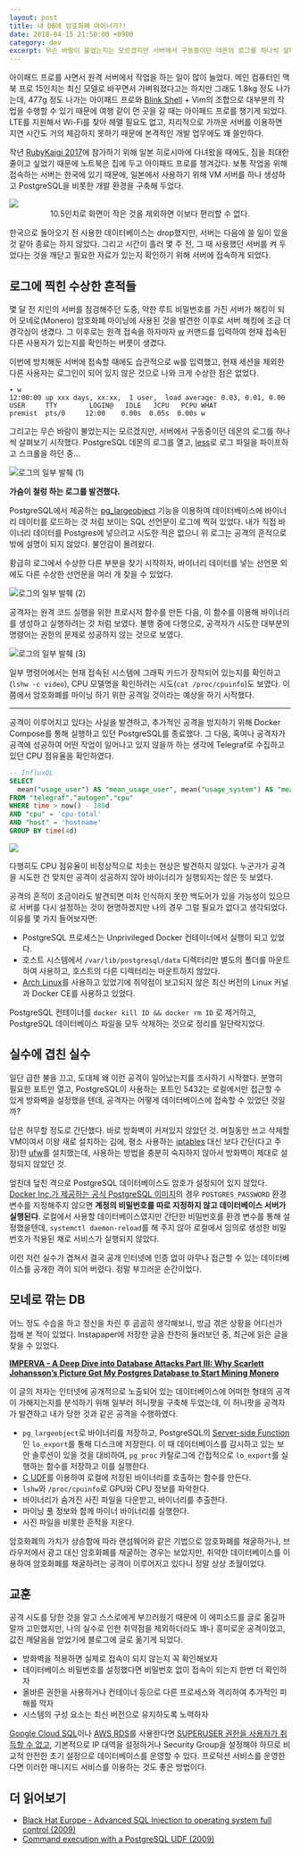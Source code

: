 ```yaml
---
layout: post
title: 내 DB에 암호화폐 마이너가?!
date: 2018-04-15 21:50:00 +0900
category: dev
excerpt: 무슨 바람이 불었는지는 모르겠지만 서버에서 구동중이던 데몬의 로그를 하나씩 살펴보기 시작했는데, 데이터베이스에 바이너리 데이터를 로드하는 것 처럼 보이는 SQL 선언문이 로그에 찍혀 있었다. 불안감이 몰려왔다.
---
```


아이패드 프로를 사면서 원격 서버에서 작업을 하는 일이 많이 늘었다. 메인 컴퓨터인 맥북 프로 15인치는 최신 모델로 바꾸면서 가벼워졌다고는 하지만 그래도 1.8kg 정도 나가는데, 477g 정도 나가는 아이패드 프로와 [Blink Shell][1] + Vim의 조합으로 대부분의 작업을 수행할 수 있기 때문에 여행 같이 먼 곳을 갈 때는 아이패드 프로를 챙기게 되었다. LTE를 지원해서 Wi-Fi를 찾아 헤맬 필요도 없고, 지리적으로 가까운 서버를 이용하면 지연 시간도 거의 체감하지 못하기 때문에 본격적인 개발 업무에도 꽤 쓸만하다.

작년 [RubyKaigi 2017][2]에 참가하기 위해 일본 히로시마에 다녀왔을 때에도, 짐을 최대한 줄이고 싶었기 때문에 노트북은 집에 두고 아이패드 프로를 챙겨갔다. 보통 작업을 위해 접속하는 서버는 한국에 있기 때문에, 일본에서 사용하기 위해 VM 서버를 하나 생성하고 PostgreSQL을 비롯한 개발 환경을 구축해 두었다.

![][image-1]
<span style="text-align: center;display:block;"> 10.5인치로 화면이 작은 것을 제외하면 이보다 편리할 수 없다. </span>

한국으로 돌아오기 전 사용한 데이터베이스는 drop했지만, 서버는 다음에 쓸 일이 있을 것 같아 종료는 하지 않았다. 그리고 시간이 흘러 몇 주 전, 그 때 사용했던 서버를 켜 두었다는 것을 깨닫고 필요한 자료가 있는지 확인하기 위해 서버에 접속하게 되었다.


## 로그에 찍힌 수상한 흔적들

몇 달 전 지인의 서버를 점검해주던 도중, 약한 루트 비밀번호를 가진 서버가 해킹이 되어 모네로(Monero) 암호화폐 마이닝에 사용된 것을 발견한 이후로 서버 해킹에 조금 더 경각심이 생겼다. 그 이후로는 원격 접속을 하자마자 [w][3] 커맨드를 입력하여 현재 접속된 다른 사용자가 있는지를 확인하는 버릇이 생겼다.

이번에 방치해둔 서버에 접속할 때에도 습관적으로 w를 입력했고, 현재 세션을 제외한 다른 사용자는 로그인이 되어 있지 않은 것으로 나와 크게 수상한 점은 없었다.

```shell
∙ w
12:00:00 up xxx days, xx:xx,  1 user,  load average: 0.03, 0.01, 0.00
USER     TTY        LOGIN@   IDLE   JCPU   PCPU WHAT
premist  pts/0     12:00    0.00s  0.05s  0.00s w
```

그리고는 무슨 바람이 불었는지는 모르겠지만, 서버에서 구동중이던 데몬의 로그를 하나씩 살펴보기 시작했다. PostgreSQL 데몬의 로그를 열고, [less][4]로 로그 파일을 파이프하고 스크롤을 하던 중...

![][image-2]

**가슴이 철렁 하는 로그를 발견했다.**

PostgreSQL에서 제공하는 [pg\_largeobject][5] 기능을 이용하여 데이터베이스에 바이너리 데이터를 로드하는 것 처럼 보이는 SQL 선언문이 로그에 찍혀 있었다. 내가 직접 바이너리 데이터를 Postgres에 넣으려고 시도한 적은 없으니 위 로그는 공격의 흔적으로밖에 설명이 되지 않았다. 불안감이 몰려왔다.

황급히 로그에서 수상한 다른 부분을 찾기 시작하자, 바이너리 데이터를 넣는 선언문 외에도 다른 수상한 선언문을 여러 개 찾을 수 있었다.

![][image-3]

공격자는 원격 코드 실행을 위한 프로시저 함수를 만든 다음, 이 함수를 이용해 바이너리를 생성하고 실행하려는 것 처럼 보였다. 불행 중에 다행으로, 공격자가 시도한 대부분의 명령어는 권한의 문제로 성공하지 않는 것으로 보였다.

![][image-4]

일부 명령어에서는 현재 접속된 시스템에 그래픽 카드가 장착되어 있는지를 확인하고(`lshw -c video`), CPU 모델명을 확인하려는 시도(`cat /proc/cpuinfo`)도 보였다. 이 쯤에서 암호화폐를 마이닝 하기 위한 공격일 것이라는 예상을 하기 시작했다.

---

공격이 이루어지고 있다는 사실을 발견하고, 추가적인 공격을 방지하기 위해 Docker Compose를 통해 실행하고 있던 PostgreSQL를 종료했다. 그 다음, 혹여나 공격자가 공격에 성공하여 어떤 작업이 일어나고 있지 않을까 하는 생각에 Telegraf로 수집하고 있던 CPU 점유율을 확인하였다.

```sql
-- InfluxQL
SELECT
  mean("usage_user") AS "mean_usage_user", mean("usage_system") AS "mean_usage_system", mean("usage_idle") AS "mean_usage_idle"
FROM "telegraf"."autogen"."cpu"
WHERE time > now() - 180d
AND "cpu" = 'cpu-total'
AND "host" = 'hostname'
GROUP BY time(4d)
```

![][image-5]


다행히도 CPU 점유율이 비정상적으로 치솟는 현상은 발견하지 않았다. 누군가가 공격을 시도한 건 맞지만 공격이 성공하지 않아 바이너리가 실행되지는 않은 듯 보였다.

공격의 흔적이 조금이라도 발견되면 미처 인식하지 못한 백도어가 있을 가능성이 있으므로 서버를 다시 설정하는 것이 현명하겠지만 나의 경우 그럴 필요가 없다고 생각되었다. 이유를 몇 가지 들어보자면:

- PostgreSQL 프로세스는 Unprivileged Docker 컨테이너에서 실행이 되고 있었다.
- 호스트 시스템에서 `/var/lib/postgresql/data` 디렉터리만 별도의 폴더를 마운트하여 사용하고, 호스트의 다른 디렉터리는 마운트하지 않았다.
- [Arch Linux][6]를 사용하고 있었기에 취약점이 보고되지 않은 최신 버전의 Linux 커널과 Docker CE를 사용하고 있었다.

PostgreSQL 컨테이너를 `docker kill ID && docker rm ID` 로 제거하고, PostgreSQL 데이터베이스 파일을 모두 삭제하는 것으로 정리를 일단락지었다.


## 실수에 겹친 실수

일단 급한 불을 끄고, 도대체 왜 이런 공격이 일어났는지를 조사하기 시작했다. 분명히 필요한 포트만 열고, PostgreSQL이 사용하는 포트인 5432는 로컬에서만 접근할 수 있게 방화벽을 설정했을 텐데, 공격자는 어떻게 데이터베이스에 접속할 수 있었던 것일까?

답은 허무할 정도로 간단했다. 바로 방화벽이 커져있지 않았던 것. 며칠동안 쓰고 삭제할 VM이여서 이왕 새로 설치하는 김에, 평소 사용하는 [iptables][7] 대신 보다 간단(다고 주장)한 [ufw][8]를 설치했는데, 사용하는 방법을 충분히 숙지하지 않아서 방화벽이 제대로 설정되지 않았던 것.

엎친데 덮친 격으로 PostgreSQL 데이터베이스도 암호가 설정되어 있지 않았다. [Docker Inc.가 제공하는 공식 PostgreSQL 이미지][9]의 경우 `POSTGRES_PASSWORD` 환경 변수를 지정해주지 않으면 **계정의 비밀번호를 따로 지정하지 않고 데이터베이스 서버가 실행된다**. 로컬에서 사용할 데이터베이스였지만 간단한 비밀번호를 환경 변수를 통해 설정했을텐데, `systemctl daemon-reload`를 해 주지 않아 로컬에서 임의로 생성한 비밀번호가 적용된 채로 서비스가 실행되지 않았다.

이런 저런 실수가 겹쳐서 결국 공개 인터넷에 인증 없이 아무나 접근할 수 있는 데이터베이스를 공개한 격이 되어 버렸다. 정말 부끄러운 순간이었다.


## 모네로 깎는 DB

어느 정도 수습을 하고 정신을 차린 후 곰곰히 생각해보니, 방금 겪은 상황을 어디선가 접해 본 적이 있었다. Instapaper에 저장한 글을 찬찬히 둘러보던 중, 최근에 읽은 글을 찾을 수 있었다.

**[IMPERVA - A Deep Dive into Database Attacks Part III: Why Scarlett Johansson’s Picture Got My Postgres Database to Start Mining Monero][10]**

이 글의 저자는 인터넷에 공개적으로 노출되어 있는 데이터베이스에 어떠한 형태의 공격이 가해지는지를 분석하기 위해 일부러 허니팟을 구축해 두었는데, 이 허니팟을 공격자가 발견하고 내가 당한 것과 같은 공격을 수행하였다.

- `pg_largeobject`로 바이너리를 저장하고, PostgreSQL의 [Server-side Function][11]인 `lo_export`를 통해 디스크에 저장한다. 이 때 데이터베이스를 감시하고 있는 보안 솔루션이 있을 것을 대비하여, `pg_proc` 카탈로그에 간접적으로 `lo_export`를 실행하는 함수를 저장하고 이를 실행한다.
- [C UDF][12]를 이용하여 로컬에 저장된 바이너리를 호출하는 함수를 만든다.
- `lshw`와 `/proc/cpuinfo`로 GPU와 CPU 정보를 파악한다.
- 바이너리가 숨겨진 사진 파일을 다운받고, 바이너리를 추출한다.
- 마이닝 풀 정보와 함께 마이너 바이너리를 실행한다.
- 사진 파일을 비롯한 흔적을 지운다.

암호화폐의 가치가 상승함에 따라 랜섬웨어와 같은 기법으로 암호화폐를 채굴하거나, 브라우저에서 광고 대신 암호화폐를 채굴하는 경우는 보았지만, 취약한 데이터베이스를 이용하여 암호화폐를 채굴하려는 공격이 이루어지고 있다니 정말 상상 초월이었다.


## 교훈

공격 시도를 당한 것을 알고 스스로에게 부끄러웠기 때문에 이 에피소드를 글로 옮길까 말까 고민했지만, 나의 실수로 인한 취약점을 제외하더라도 꽤나 흥미로운 공격이었고, 값진 깨달음을 얻었기에 블로그에 글로 옮기게 되었다.

- 방화벽을 적용하면 실제로 접속이 되지 않는지 꼭 확인해보자
- 데이터베이스 비밀번호를 설정했다면 비밀번호 없이 접속이 되는지 한번 더 확인하자
- 올바른 권한을 사용하거나 컨테이너 등으로 다른 프로세스와 격리하여 추가적인 피해를 막자
- 시스템의 구성 요소는 최신 버전으로 유지하도록 노력하자

[Google Cloud SQL][13]이나 [AWS RDS][14]를 사용한다면 [SUPERUSER 권한을 사용자가 취득할 수 없고][15], 기본적으로 IP 대역을 설정하거나 Security Group을 설정해야 하므로 비교적 안전한 초기 설정으로 데이터베이스를 운영할 수 있다. 프로덕션 서비스를 운영한다면 이러한 매니지드 서비스를 이용하는 것도 좋은 방법이다.


## 더 읽어보기
- [Black Hat Europe - Advanced SQL Injection to operating system full control (2009)][16]
- [Command execution with a PostgreSQL UDF (2009)][17]

[1]:	http://www.blink.sh/
[2]:	http://rubykaigi.org/2017
[3]:	https://en.wikipedia.org/wiki/W_(Unix)
[4]:	https://en.wikipedia.org/wiki/Less_(Unix)
[5]:	https://www.postgresql.org/docs/10/static/catalog-pg-largeobject.html
[6]:	https://www.archlinux.org/
[7]:	https://wiki.archlinux.org/index.php/iptables
[8]:	https://wiki.archlinux.org/index.php/Uncomplicated_Firewall
[9]:	https://hub.docker.com/_/postgres/
[10]:	https://www.imperva.com/blog/2018/03/deep-dive-database-attacks-scarlett-johanssons-picture-used-for-crypto-mining-on-postgre-database/
[11]:	https://www.postgresql.org/docs/10/static/lo-funcs.html
[12]:	https://www.postgresql.org/docs/current/static/xfunc-c.html
[13]:	https://cloud.google.com/sql/
[14]:	https://aws.amazon.com/rds/
[15]:	https://cloud.google.com/sql/docs/postgres/users#default-users
[16]:	https://www.slideshare.net/inquis/advanced-sql-injection-to-operating-system-full-control-slides
[17]:	http://bernardodamele.blogspot.kr/2009/01/command-execution-with-postgresql-udf.html

[image-1]:	https://simplist.cdn.sapbox.me/2018-04-cryptominer-inside-postgres/ipad-workstation.jpg
[image-2]:	https://simplist.cdn.sapbox.me/2018-04-cryptominer-inside-postgres/log-pg-largeobject.jpg "로그의 일부 발췌 (1)"
[image-3]:	https://simplist.cdn.sapbox.me/2018-04-cryptominer-inside-postgres/log-lo-export.jpg "로그의 일부 발췌 (2)"
[image-4]:	https://simplist.cdn.sapbox.me/2018-04-cryptominer-inside-postgres/log-subprocessing.jpg "로그의 일부 발췌 (3)"
[image-5]:	https://simplist.cdn.sapbox.me/2018-04-cryptominer-inside-postgres/chronograf-telegraf-graph.png